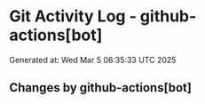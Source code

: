 # Git Activity Log - github-actions[bot]
Generated at: Wed Mar  5 06:35:33 UTC 2025
## Changes by github-actions[bot]
```diff
```
